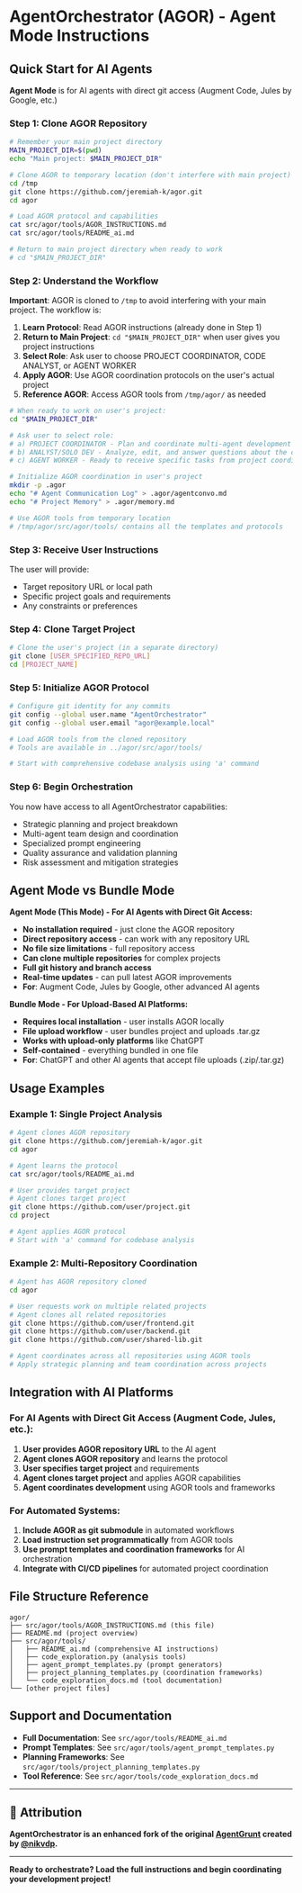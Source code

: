# AgentOrchestrator (AGOR) - Agent Mode Instructions

## Quick Start for AI Agents

**Agent Mode** is for AI agents with direct git access (Augment Code, Jules by Google, etc.)

### Step 1: Clone AGOR Repository

```bash
# Remember your main project directory
MAIN_PROJECT_DIR=$(pwd)
echo "Main project: $MAIN_PROJECT_DIR"

# Clone AGOR to temporary location (don't interfere with main project)
cd /tmp
git clone https://github.com/jeremiah-k/agor.git
cd agor

# Load AGOR protocol and capabilities
cat src/agor/tools/AGOR_INSTRUCTIONS.md
cat src/agor/tools/README_ai.md

# Return to main project directory when ready to work
# cd "$MAIN_PROJECT_DIR"
```

### Step 2: Understand the Workflow

**Important**: AGOR is cloned to `/tmp` to avoid interfering with your main project. The workflow is:

1. **Learn Protocol**: Read AGOR instructions (already done in Step 1)
2. **Return to Main Project**: `cd "$MAIN_PROJECT_DIR"` when user gives you project instructions
3. **Select Role**: Ask user to choose PROJECT COORDINATOR, CODE ANALYST, or AGENT WORKER
4. **Apply AGOR**: Use AGOR coordination protocols on the user's actual project
5. **Reference AGOR**: Access AGOR tools from `/tmp/agor/` as needed

```bash
# When ready to work on user's project:
cd "$MAIN_PROJECT_DIR"

# Ask user to select role:
# a) PROJECT COORDINATOR - Plan and coordinate multi-agent development
# b) ANALYST/SOLO DEV - Analyze, edit, and answer questions about the codebase
# c) AGENT WORKER - Ready to receive specific tasks from project coordinator

# Initialize AGOR coordination in user's project
mkdir -p .agor
echo "# Agent Communication Log" > .agor/agentconvo.md
echo "# Project Memory" > .agor/memory.md

# Use AGOR tools from temporary location
# /tmp/agor/src/agor/tools/ contains all the templates and protocols
```

### Step 3: Receive User Instructions

The user will provide:

- Target repository URL or local path
- Specific project goals and requirements
- Any constraints or preferences

### Step 4: Clone Target Project

```bash
# Clone the user's project (in a separate directory)
git clone [USER_SPECIFIED_REPO_URL]
cd [PROJECT_NAME]
```

### Step 5: Initialize AGOR Protocol

```bash
# Configure git identity for any commits
git config --global user.name "AgentOrchestrator"
git config --global user.email "agor@example.local"

# Load AGOR tools from the cloned repository
# Tools are available in ../agor/src/agor/tools/

# Start with comprehensive codebase analysis using 'a' command
```

### Step 6: Begin Orchestration

You now have access to all AgentOrchestrator capabilities:

- Strategic planning and project breakdown
- Multi-agent team design and coordination
- Specialized prompt engineering
- Quality assurance and validation planning
- Risk assessment and mitigation strategies

## Agent Mode vs Bundle Mode

**Agent Mode (This Mode) - For AI Agents with Direct Git Access:**

- **No installation required** - just clone the AGOR repository
- **Direct repository access** - can work with any repository URL
- **No file size limitations** - full repository access
- **Can clone multiple repositories** for complex projects
- **Full git history and branch access**
- **Real-time updates** - can pull latest AGOR improvements
- **For**: Augment Code, Jules by Google, other advanced AI agents

**Bundle Mode - For Upload-Based AI Platforms:**

- **Requires local installation** - user installs AGOR locally
- **File upload workflow** - user bundles project and uploads .tar.gz
- **Works with upload-only platforms** like ChatGPT
- **Self-contained** - everything bundled in one file
- **For**: ChatGPT and other AI agents that accept file uploads (.zip/.tar.gz)

## Usage Examples

### Example 1: Single Project Analysis

```bash
# Agent clones AGOR repository
git clone https://github.com/jeremiah-k/agor.git
cd agor

# Agent learns the protocol
cat src/agor/tools/README_ai.md

# User provides target project
# Agent clones target project
git clone https://github.com/user/project.git
cd project

# Agent applies AGOR protocol
# Start with 'a' command for codebase analysis
```

### Example 2: Multi-Repository Coordination

```bash
# Agent has AGOR repository cloned
cd agor

# User requests work on multiple related projects
# Agent clones all related repositories
git clone https://github.com/user/frontend.git
git clone https://github.com/user/backend.git
git clone https://github.com/user/shared-lib.git

# Agent coordinates across all repositories using AGOR tools
# Apply strategic planning and team coordination across projects
```

## Integration with AI Platforms

### For AI Agents with Direct Git Access (Augment Code, Jules, etc.):

1. **User provides AGOR repository URL** to the AI agent
2. **Agent clones AGOR repository** and learns the protocol
3. **User specifies target project** and requirements
4. **Agent clones target project** and applies AGOR capabilities
5. **Agent coordinates development** using AGOR tools and frameworks

### For Automated Systems:

1. **Include AGOR as git submodule** in automated workflows
2. **Load instruction set programmatically** from AGOR tools
3. **Use prompt templates and coordination frameworks** for AI orchestration
4. **Integrate with CI/CD pipelines** for automated project coordination

## File Structure Reference

```
agor/
├── src/agor/tools/AGOR_INSTRUCTIONS.md (this file)
├── README.md (project overview)
├── src/agor/tools/
│   ├── README_ai.md (comprehensive AI instructions)
│   ├── code_exploration.py (analysis tools)
│   ├── agent_prompt_templates.py (prompt generators)
│   ├── project_planning_templates.py (coordination frameworks)
│   └── code_exploration_docs.md (tool documentation)
└── [other project files]
```

## Support and Documentation

- **Full Documentation**: See `src/agor/tools/README_ai.md`
- **Prompt Templates**: See `src/agor/tools/agent_prompt_templates.py`
- **Planning Frameworks**: See `src/agor/tools/project_planning_templates.py`
- **Tool Reference**: See `src/agor/tools/code_exploration_docs.md`

---

## 🙏 Attribution

**AgentOrchestrator is an enhanced fork of the original [AgentGrunt](https://github.com/nikvdp/agentgrunt) created by [@nikvdp](https://github.com/nikvdp).**

---

**Ready to orchestrate? Load the full instructions and begin coordinating your development project!**
